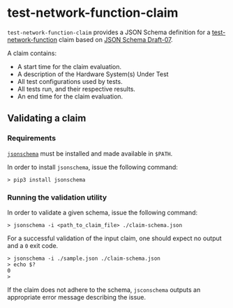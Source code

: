 # test-network-function-claim

`test-network-function-claim` provides a JSON Schema definition for a
[test-network-function](https://github.com/redhat-nfvpe/test-network-function) claim based on
[JSON Schema Draft-07](https://json-schema.org/draft-07/json-schema-release-notes.html).

A claim contains:
* A start time for the claim evaluation.
* A description of the Hardware System(s) Under Test
* All test configurations used by tests.
* All tests run, and their respective results.
* An end time for the claim evaluation.

## Validating a claim

### Requirements

[`jsonschema`](https://python-jsonschema.readthedocs.io/en/stable/) must be installed and made available in `$PATH`.

In order to install `jsonschema`, issue the following command:

```shell script
> pip3 install jsonschema
```

### Running the validation utility

In order to validate a given schema, issue the following command:

```shell script
> jsonschema -i <path_to_claim_file> ./claim-schema.json
```

For a successful validation of the input claim, one should expect no output and a `0` exit code.

```shell script
> jsonschema -i ./sample.json ./claim-schema.json
> echo $?
0
> 
```

If the claim does not adhere to the schema, `jsconschema` outputs an appropriate error message describing the issue.
